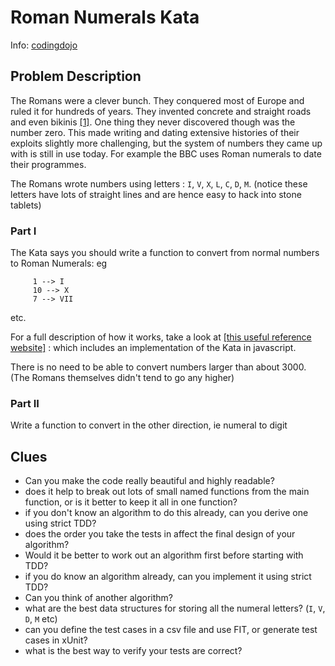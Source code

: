 # Roman Numerals Kata

Info: [codingdojo](https://codingdojo.org/kata/RomanNumerals/)

## Problem Description

The Romans were a clever bunch. They conquered most of Europe and ruled it for hundreds of years. They invented concrete and straight roads and even bikinis [\[1\]](http://sights.seindal.dk/sight/456_Roman_Villa_of_Piazza_Armerina.html). 
One thing they never discovered though was the number zero. This made writing and dating extensive histories of their exploits slightly more challenging, but the system of numbers they came up with is still in use today. For example the BBC uses Roman numerals to date their programmes.

The Romans wrote numbers using letters : `I`, `V`, `X`, `L`, `C`, `D`, `M`. (notice these letters have lots of straight lines and are hence easy to hack into stone tablets)

### Part I

The Kata says you should write a function to convert from normal numbers to Roman Numerals: eg

         1 --> I
         10 --> X
         7 --> VII

etc.

For a full description of how it works, take a look at [\[this useful reference website\]](http://www.novaroma.org/via_romana/numbers.html) : which includes an implementation of the Kata in javascript.

There is no need to be able to convert numbers larger than about 3000.  (The Romans themselves didn't tend to go any higher)

### Part II

Write a function to convert in the other direction, ie numeral to digit

## Clues

- Can you make the code really beautiful and highly readable?  
- does it help to break out lots of small named functions from the main function, or is it better to keep it all in one function?
-   if you don't know an algorithm to do this already, can you derive one using strict TDD?
-  does the order you take the tests in affect the final design of your algorithm?
-  Would it be better to work out an algorithm first before starting with TDD?
-   if you do know an algorithm already, can you implement it using strict TDD?
-  Can you think of another algorithm?
-   what are the best data structures for storing all the numeral letters? (`I`, `V`, `D`, `M` etc)
-   can you define the test cases in a csv file and use FIT, or generate test cases in xUnit?
-   what is the best way to verify your tests are correct?